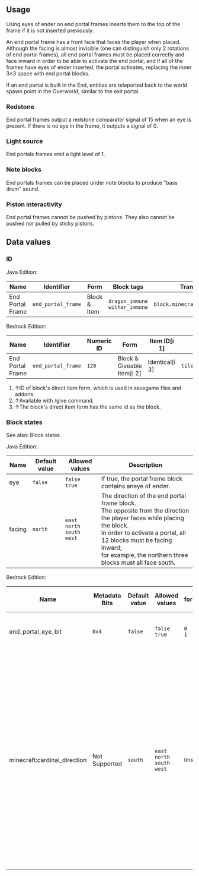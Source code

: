 ## Usage
Using eyes of ender on end portal frames inserts them to the top of the frame if it is not inserted previously.

An end portal frame has a front face that faces the player when placed. Although the facing is almost invisible (one can distinguish only 2 rotations of end portal frames), all end portal frames must be placed correctly and face inward in order to be able to activate the end portal, and if all of the frames have eyes of ender inserted, the portal activates, replacing the inner 3×3 space with end portal blocks.

If an end portal is built in the End, entities are teleported back to the world spawn point in the Overworld, similar to the exit portal.

### Redstone
End portal frames output a redstone comparator signal of 15 when an eye is present. If there is no eye in the frame, it outputs a signal of 0.

### Light source
End portals frames emit a light level of 1.

### Note blocks
End portals frames can be placed under note blocks to produce "bass drum" sound.

### Piston interactivity
End portal frames cannot be pushed by pistons. They also cannot be pushed nor pulled by sticky pistons.

## Data values
### ID
Java Edition:

| Name             | Identifier         | Form         | Block tags                          | Translation key                    |
|------------------|--------------------|--------------|-------------------------------------|------------------------------------|
| End Portal Frame | `end_portal_frame` | Block & Item | `dragon_immune`<br/>`wither_immune` | `block.minecraft.end_portal_frame` |

Bedrock Edition:

| Name             | Identifier         | Numeric ID | Form                       | Item ID[i 1]   | Translation key              |
|------------------|--------------------|------------|----------------------------|----------------|------------------------------|
| End Portal Frame | `end_portal_frame` | `120`      | Block & Giveable Item[i 2] | Identical[i 3] | `tile.end_portal_frame.name` |

1. ↑ID of block's direct item form, which is used in savegame files and addons.
2. ↑Available with /give command.
3. ↑The block's direct item form has the same id as the block.

### Block states
See also: Block states

Java Edition:

| Name   | Default value | Allowed values                            | Description                                                                                                                                                                                                                                                        |
|--------|---------------|-------------------------------------------|--------------------------------------------------------------------------------------------------------------------------------------------------------------------------------------------------------------------------------------------------------------------|
| eye    | `false`       | `false`<br/>`true`                        | If true, the portal frame block contains aneye of ender.                                                                                                                                                                                                           |
| facing | `north`       | `east`<br/>`north`<br/>`south`<br/>`west` | The direction of the end portal frame block.<br/>The opposite from the direction the player faces while placing the block.<br/>In order to activate a portal, all 12 blocks must be facing inward;<br/>for example, the northern three blocks must all face south. |

Bedrock Edition:

| Name                         | Metadata Bits | Default value | Allowed values                            | Values forMetadata Bits | Description                                                                                                                                                                                                                                                        |
|------------------------------|---------------|---------------|-------------------------------------------|-------------------------|--------------------------------------------------------------------------------------------------------------------------------------------------------------------------------------------------------------------------------------------------------------------|
| end_portal_eye_bit           | `0x4`         | `false`       | `false`<br/>`true`                        | `0`<br/>`1`             | If the portal frame block contains aneye of ender.                                                                                                                                                                                                                 |
| minecraft:cardinal_direction | Not Supported | `south`       | `east`<br/>`north`<br/>`south`<br/>`west` | `Unsupported`           | The direction of the end portal frame block.<br/>The opposite from the direction the player faces while placing the block.<br/>In order to activate a portal, all 12 blocks must be facing inward;<br/>for example, the northern three blocks must all face south. |




